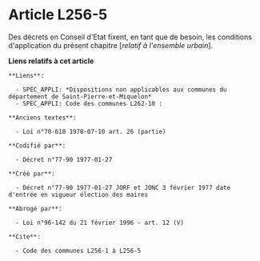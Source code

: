 # Article L256-5

Des décrets en Conseil d'Etat fixent, en tant que de besoin, les conditions d'application du présent chapitre [*relatif à
l'ensemble urbain*].

**Liens relatifs à cet article**

	**Liens**:

	  - SPEC_APPLI: *Dispositions non applicables aux communes du département de Saint-Pierre-et-Miquelon*
	  - SPEC_APPLI: Code des communes L262-10 :

	**Anciens textes**:

	  - Loi n°70-610 1970-07-10 art. 26 (partie)

	**Codifié par**:

	  - Décret n°77-90 1977-01-27

	**Créé par**:

	  - Décret n°77-90 1977-01-27 JORF et JONC 3 février 1977 date d'entrée en vigueur élection des maires

	**Abrogé par**:

	  - Loi n°96-142 du 21 février 1996 - art. 12 (V)

	**Cite**:

	  - Code des communes L256-1 à L256-5
